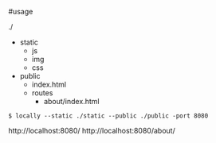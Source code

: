 
#usage

./
+ static
  - js
  - img
  - css
+ public
  - index.html
  + routes
    - about/index.html

```
$ locally --static ./static --public ./public -port 8080
```

http://localhost:8080/
http://localhost:8080/about/

